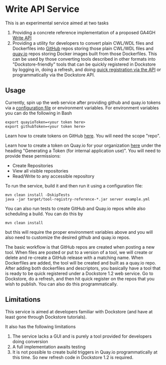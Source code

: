 # Write API Service

This is an experimental service aimed at two tasks
1) Providing a concrete reference implementation of a proposed GA4GH [Write API](https://github.com/ga4gh/tool-registry-schemas/blob/feature/write_api_presentation/src/main/resources/swagger/ga4gh-tool-discovery.yaml)
2) Providing a utility for developers to convert plain CWL/WDL files and Dockerfiles into [GitHub](https://github.com) repos storing those plain CWL/WDL files and [quay.io](https://quay.io) repos storing Docker images built from those Dockerfiles. This can be used by those converting tools described in other formats into "Dockstore-friendly" tools that can be quickly registered in Dockstore by logging in, doing a refresh, and doing [quick registration via the API](https://dockstore.org/docs/getting-started-with-dockstore#register-your-tool-in-dockstore) or programmatically via the Dockstore API.


## Usage

Currently, spin up the web service after providing github and quay.io tokens via a [configuration file](https://github.com/dockstore/write_api_service/blob/develop/write-api-service/src/main/resources/example.yml) or environment variables. For environment variables you can do the following in Bash
```
export quayioToken=<your token here>
export githubToken=<your token here>
```

Learn how to create tokens on GitHub [here](https://help.github.com/articles/creating-a-personal-access-token-for-the-command-line/). You will need the scope "repo".

Learn how to create a token on Quay.io for your organization [here](https://docs.quay.io/api/) under the heading "Generating a Token (for internal application use)".  You will need to provide these permissions:
- Create Repositories
- View all visible repositories
- Read/Write to any accessible repository

To run the service, build it and then run it using a configuration file:
```
mvn clean install -DskipTests
java -jar target/tool-registry-reference-*.jar server example.yml
```

You can also run tests to create GitHub and Quay.io repos while also scheduling a build. You can do this by
```
mvn clean install
```
but this will require the proper environment variables above and you will also need to customize the desired github and quay.io repos.


The basic workflow is that GitHub repos are created when posting a new tool. When files are posted or put to a version of a tool, we will create or delete and re-create a GitHub release with a matching name. When Dockerfiles are added, the tool will be created and built as a quay.io repo. After adding both dockerfiles and descriptors, you basically have a tool that is ready to be quick registered under a Dockstore 1.2 web service. Go to Dockstore, do a refresh, and then hit quick register on the repos that you wish to publish. You can also do this programmatically.

## Limitations

This service is aimed at developers familiar with Dockstore (and have at least gone through Dockstore tutorials).

It also has the following limitations

1. The service lacks a GUI and is purely a tool provided for developers doing conversion
2. A full implementation awaits testing
3. It is not possible to create build triggers in Quay.io programmatically at this time. So new refresh code in Dockstore 1.2 is required.
